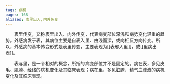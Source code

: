 ```yaml
---
tags: 病机
pages: 168
aliases: 表里出入,内外传变
---
```

&emsp;&emsp;表里传变，又称表里出入、内外传变，代表病变部位深浅和病势变化轻重的趋势。外感病发于表，其病位主要是自表入里、由浅而深，或向相反方向传变。所以，外感病的基本传变形式是表里传变，主要表现为[[表邪入里]]，或[[里病出表]]。

&emsp;&emsp;表与里，是一个相对的概念，所指的病变部位并不是固定的。病在表，多见皮毛、肌腠、经络的病机变化及其临床表现；病在里，多见脏腑、精气血津液的病机变化及其临床表现。